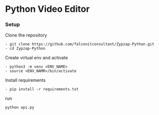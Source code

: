 # Python Video Editor


### Setup

Clone the repository
```
- git clone https://github.com/falconitconsultant/Zypzap-Python.git
- cd Zypzap-Python
```

Create virtual env and activate
```
- python3 -m venv <ENV_NAME>
- source <ENV_NAMR>/bin/activate
```
Install requirements
```
- pip install -r requirements.txt
```

run
```
python api.py
```

